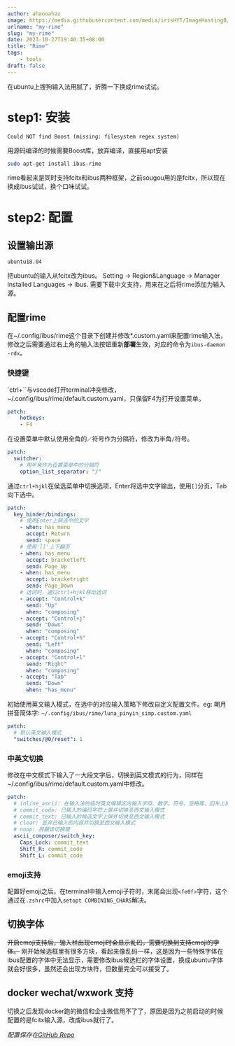 ```yaml
---
author: ahaooahaz
image: https://media.githubusercontent.com/media/irisHYT/ImageHosting0/main/images/qingdao-dahai-fanchaun.webp
urlname: "my-rime"
slug: "my-rime"
date: 2023-10-27T19:40:35+08:00
title: "Rime"
tags:
    - tools
draft: false
---
```


<!--more-->

在ubuntu上搜狗输入法用腻了，折腾一下换成rime试试。

# step1: 安装

```
Could NOT find Boost (missing: filesystem regex system)
```

用源码编译的时候需要Boost库，放弃编译，直接用apt安装

```bash
sudo apt-get install ibus-rime
```

rime看起来是同时支持fcitx和ibus两种框架，之前sougou用的是fcitx，所以现在换成ibus试试，换个口味试试。


# step2: 配置

## 设置输出源

`ubuntu18.04`

把ubuntu的输入从fcitx改为ibus。
Setting -> Region&Language -> Manager Installed Languages -> ibus.
需要下载中文支持，用来在之后将rime添加为输入源。

## 配置rime

在~/.config/ibus/rime这个目录下创建并修改\*.custom.yaml来配置rime输入法，修改之后需要通过右上角的输入法按钮重新**部署**生效，对应的命令为`ibus-daemon -rdx`。

### 快捷键

`ctrl+\``与vscode打开terminal冲突修改，~/.config/ibus/rime/default.custom.yaml，只保留F4为打开设置菜单。

```yaml
patch:
    hotkeys:
    - F4
```

在设置菜单中默认使用全角的`／`符号作为分隔符，修改为半角`/`符号。

```yaml
patch:
  switcher:
    # 用半角作为设置菜单中的分隔符
    option_list_separator: "/"
```

通过`ctrl+hjkl`在侯选菜单中切换选项，Enter将选中文字输出，使用`[]`分页，Tab向下选中。

```yaml
patch:
  key_binder/bindings:
    # 使用Enter上屏选中的文字
    - when: has_menu
      accept: Return
      send: space
    # 使用'[]'上下翻页
    - when: has_menu
      accept: bracketleft
      send: Page_Up
    - when: has_menu
      accept: bracketright
      send: Page_Down
    # 选词时，通过ctrl+hjkl移动选词
    - accept: "Control+k"
      send: "Up"
      when: "composing"
    - accept: "Control+j"
      send: "Down"
      when: "composing"
    - accept: "Control+h"
      send: "Left"
      when: "composing"
    - accept: "Control+l"
      send: "Right"
      when: "composing"
    - accept: "Tab"
      send: "Down"
      when: "has_menu"
```

初始使用英文输入模式，在选中的对应输入策略下修改自定义配置文件。eg: 朙月拼音简体字: `~/.config/ibus/rime/luna_pinyin_simp.custom.yaml`

```yaml
patch:
  # 默认英文输入模式
  "switches/@0/reset": 1
```

### 中英文切换

修改在中文模式下输入了一大段文字后，切换到英文模式的行为，同样在~/.config/ibus/rime/default.custom.yaml中修改。

```yaml
patch:
  # inline_ascii: 在输入法的临时英文编辑区内输入字母、数字、符号、空格等，回车上屏后自动复位到中文
  # commit_code: 已输入的编码字符上屏并切换至西文输入模式
  # commit_text: 已输入的候选文字上屏并切换至西文输入模式
  # clear: 丢弃已输入的内容并切换至西文输入模式
  # noop: 屏蔽该切换键
  ascii_composer/switch_key:
    Caps_Lock: commit_text
    Shift_R: commit_code
    Shift_L: commit_code
```

### emoji支持

配置好emoji之后，在terminal中输入emoji子符时，末尾会出现`<fe0f>`字符，这个通过在`.zshrc`中加入`setopt COMBINING_CHARS`解决。

## 切换字体

~~开启emoji支持后，输入栏出现emoji时会显示乱码，需要切换到支持emoji的字体。~~
刚开始候选框里有很多方块，看起来像乱码一样，这是因为一些特殊字体在ibus配置的字体中无法显示，需要修改ibus候选栏的字体设置，换成ubuntu字体就会好很多，虽然还会出现方块符，但数量完全可以接受了。

## docker wechat/wxwork 支持

切换之后发现docker跑的微信和企业微信用不了了，原因是因为之前启动的时候配置的是fcitx输入源，改成ibus就行了。

*配置保存在[GitHub Repo](https://github.com/ahaooahaz/Annal/tree/master/configs/rime)*
